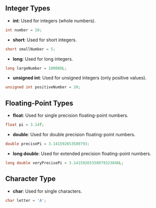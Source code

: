 ## Integer Types
- **int**: Used for integers (whole numbers).
```c
int number = 10;
```
- **short**: Used for short integers.
```c
short smallNumber = 5;
```
- **long**: Used for long integers.
```c
long largeNumber = 100000L;
```
- **unsigned int**: Used for unsigned integers (only positive values).
```C
unsigned int positiveNumber = 20;
```

## Floating-Point Types

- **float**: Used for single precision floating-point numbers.
```c
float pi = 3.14f;
```
- **double**: Used for double precision floating-point numbers.
```c
double precisePi = 3.141592653589793;
```
- **long double**: Used for extended precision floating-point numbers.
```c
long double veryPrecisePi = 3.14159265358979323846L;
```

## Character Type

- **char**: Used for single characters.
```c
char letter = 'A';
```